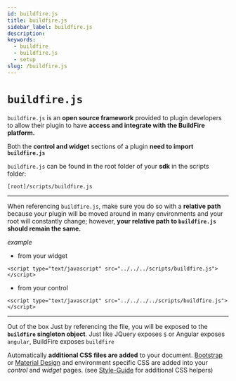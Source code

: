 ```yaml
---
id: buildfire.js
title: buildfire.js
sidebar_label: buildfire.js
description:
keywords:
  - buildfire
  - buildfire.js
  - setup
slug: /buildfire.js
---
```


# `buildfire.js`
`buildfire.js` is an **open source framework** provided to plugin developers to allow their plugin to have **access and integrate with the BuildFire platform.**

Both the **control and widget** sections of a plugin **need to import `buildfire.js`**

`buildfire.js` can be found in the root folder of your **sdk** in the scripts folder: 

`[root]/scripts/buildfire.js`

***

When referencing `buildfire.js`, make sure you do so with a **relative path** because your plugin will be moved around in many environments and your root will constantly change; however, **your relative path to `buildfire.js` should remain the same.**

*example*

* from your widget 

`<script type="text/javascript" src="../../../scripts/buildfire.js"></script>`

* from your control

`<script type="text/javascript" src="../../../../scripts/buildfire.js"></script>`

***

Out of the box
Just by referencing the file, you will be exposed to the **`buildfire` singleton object**. Just like JQuery exposes `$` or Angular exposes `angular`, BuildFire exposes `buildfire`

Automatically **additional CSS files are added** to your document. [Bootstrap](http://getbootstrap.com) or [Material Design](/docs/material-design-theme) and environment specific CSS are added into your *control* and *widget* pages. (see [Style-Guide](https://app.buildfire.com/styles/helpers.html) for additional CSS helpers)
